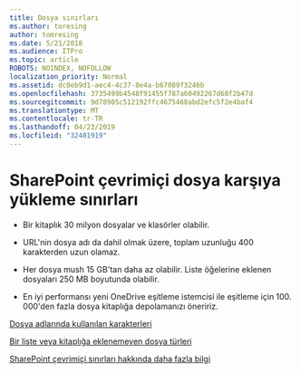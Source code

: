 ```yaml
---
title: Dosya sınırları
ms.author: toresing
author: tomresing
ms.date: 5/21/2018
ms.audience: ITPro
ms.topic: article
ROBOTS: NOINDEX, NOFOLLOW
localization_priority: Normal
ms.assetid: dc0eb9d1-aec4-4c37-8e4a-b67089f3246b
ms.openlocfilehash: 3735499b4548f91455f787a60492267d68f2b47d
ms.sourcegitcommit: 9d78905c512192ffc4675468abd2efc5f2e4baf4
ms.translationtype: MT
ms.contentlocale: tr-TR
ms.lasthandoff: 04/23/2019
ms.locfileid: "32401919"
---
```

# <a name="file-upload-limits-in-sharepoint-online"></a>SharePoint çevrimiçi dosya karşıya yükleme sınırları

- Bir kitaplık 30 milyon dosyalar ve klasörler olabilir.
    
- URL'nin dosya adı da dahil olmak üzere, toplam uzunluğu 400 karakterden uzun olamaz.
    
- Her dosya mush 15 GB'tan daha az olabilir. Liste öğelerine eklenen dosyaları 250 MB boyutunda olabilir.
    
- En iyi performansı yeni OneDrive eşitleme istemcisi ile eşitleme için 100. 000'den fazla dosya kitaplığa depolamanızı öneririz. 
    
[Dosya adlarında kullanılan karakterleri](https://go.microsoft.com/fwlink/?linkid=866430)
  
[Bir liste veya kitaplığa eklenemeyen dosya türleri](https://go.microsoft.com/fwlink/?linkid=273757)
  
[SharePoint çevrimiçi sınırları hakkında daha fazla bilgi](https://go.microsoft.com/fwlink/?linkid=271273)
  

